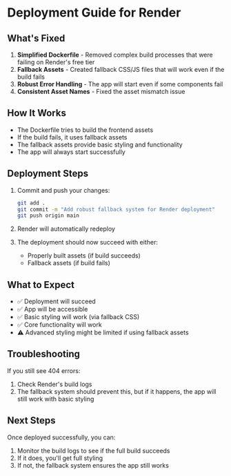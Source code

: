 # Deployment Guide for Render

## What's Fixed

1. **Simplified Dockerfile** - Removed complex build processes that were failing on Render's free tier
2. **Fallback Assets** - Created fallback CSS/JS files that will work even if the build fails
3. **Robust Error Handling** - The app will start even if some components fail
4. **Consistent Asset Names** - Fixed the asset mismatch issue

## How It Works

- The Dockerfile tries to build the frontend assets
- If the build fails, it uses fallback assets
- The fallback assets provide basic styling and functionality
- The app will always start successfully

## Deployment Steps

1. Commit and push your changes:
   ```bash
   git add .
   git commit -m "Add robust fallback system for Render deployment"
   git push origin main
   ```

2. Render will automatically redeploy

3. The deployment should now succeed with either:
   - Properly built assets (if build succeeds)
   - Fallback assets (if build fails)

## What to Expect

- ✅ Deployment will succeed
- ✅ App will be accessible
- ✅ Basic styling will work (via fallback CSS)
- ✅ Core functionality will work
- ⚠️ Advanced styling might be limited if using fallback assets

## Troubleshooting

If you still see 404 errors:
1. Check Render's build logs
2. The fallback system should prevent this, but if it happens, the app will still work with basic styling

## Next Steps

Once deployed successfully, you can:
1. Monitor the build logs to see if the full build succeeds
2. If it does, you'll get full styling
3. If not, the fallback system ensures the app still works
